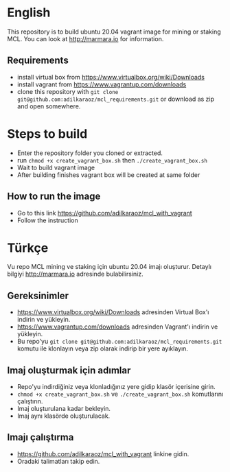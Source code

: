 # English
This repository is to build ubuntu 20.04 vagrant image for mining or staking MCL. You can look at http://marmara.io for information.

## Requirements
*   install virtual box from https://www.virtualbox.org/wiki/Downloads
*   install vagrant from https://www.vagrantup.com/downloads
*   clone this repository with `git clone git@github.com:adilkaraoz/mcl_requirements.git` or download as zip and open somewhere.

# Steps to build
*   Enter the repository folder you cloned or extracted.
*   run `chmod +x create_vagrant_box.sh` then `./create_vagrant_box.sh`
*   Wait to build vagrant image
*   After building finishes vagrant box will be created at same folder

## How to run the image
*   Go to this link https://github.com/adilkaraoz/mcl_with_vagrant
*   Follow the instruction

# Türkçe
Vu repo MCL mining ve staking için ubuntu 20.04 imajı oluşturur. Detaylı bilgiyi http://marmara.io adresinde bulabilirsiniz.

## Gereksinimler
*   https://www.virtualbox.org/wiki/Downloads adresinden Virtual Box'ı indirin ve yükleyin.
*   https://www.vagrantup.com/downloads adresinden Vagrant'ı indirin ve yükleyin.
*   Bu repo'yu `git clone git@github.com:adilkaraoz/mcl_requirements.git` komutu ile klonlayın veya zip olarak indirip bir yere ayıklayın.


## Imaj oluşturmak için adımlar
*   Repo'yu indirdiğiniz veya klonladığınız yere gidip klasör içerisine girin.
*   `chmod +x create_vagrant_box.sh` ve `./create_vagrant_box.sh` komutlarını çalıştırın.
*   Imaj oluşturulana kadar bekleyin.
*   Imaj aynı klasörde oluşturulacak.

## Imajı çalıştırma
*   https://github.com/adilkaraoz/mcl_with_vagrant linkine gidin.
*   Oradaki talimatları takip edin.

